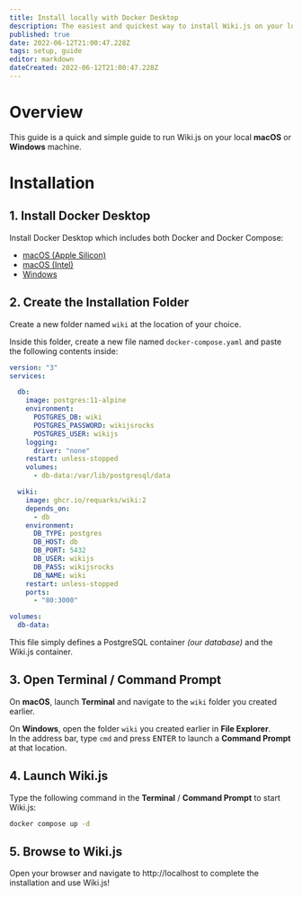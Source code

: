 ```yaml
---
title: Install locally with Docker Desktop
description: The easiest and quickest way to install Wiki.js on your local machine
published: true
date: 2022-06-12T21:00:47.228Z
tags: setup, guide
editor: markdown
dateCreated: 2022-06-12T21:00:47.228Z
---
```


# Overview

This guide is a quick and simple guide to run Wiki.js on your local **macOS** or **Windows** machine.

# Installation

## 1. Install Docker Desktop

Install Docker Desktop which includes both Docker and Docker Compose:

- [macOS (Apple Silicon)](https://desktop.docker.com/mac/main/arm64/Docker.dmg)
- [macOS (Intel)](https://desktop.docker.com/mac/main/amd64/Docker.dmg)
- [Windows](https://desktop.docker.com/win/main/amd64/Docker%20Desktop%20Installer.exe)

## 2. Create the Installation Folder

Create a new folder named `wiki` at the location of your choice.

Inside this folder, create a new file named `docker-compose.yaml` and paste the following contents inside:

```yaml
version: "3"
services:

  db:
    image: postgres:11-alpine
    environment:
      POSTGRES_DB: wiki
      POSTGRES_PASSWORD: wikijsrocks
      POSTGRES_USER: wikijs
    logging:
      driver: "none"
    restart: unless-stopped
    volumes:
      - db-data:/var/lib/postgresql/data

  wiki:
    image: ghcr.io/requarks/wiki:2
    depends_on:
      - db
    environment:
      DB_TYPE: postgres
      DB_HOST: db
      DB_PORT: 5432
      DB_USER: wikijs
      DB_PASS: wikijsrocks
      DB_NAME: wiki
    restart: unless-stopped
    ports:
      - "80:3000"

volumes:
  db-data:
```

This file simply defines a PostgreSQL container *(our database)* and the Wiki.js container.

## 3. Open Terminal / Command Prompt

On **macOS**, launch **Terminal** and navigate to the `wiki` folder you created earlier.

On **Windows**, open the folder `wiki` you created earlier in **File Explorer**.  
In the address bar, type `cmd` and press <kbd>ENTER</kbd> to launch a **Command Prompt** at that location.

## 4. Launch Wiki.js

Type the following command in the **Terminal** / **Command Prompt** to start Wiki.js:

```sh
docker compose up -d
```

## 5. Browse to Wiki.js

Open your browser and navigate to http://localhost to complete the installation and use Wiki.js!
